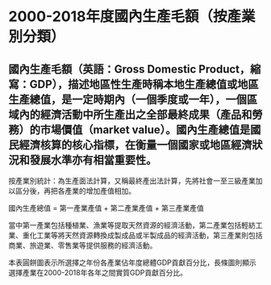 # 2000-2018年度國內生產毛額（按產業別分類）

## 國內生產毛額（英語：Gross Domestic Product，縮寫：GDP），描述地區性生產時稱本地生產總值或地區生產總值，是一定時期內（一個季度或一年），一個區域內的經濟活動中所生產出之全部最終成果（產品和勞務）的市場價值（market value）。國內生產總值是國民經濟核算的核心指標，在衡量一個國家或地區經濟狀況和發展水準亦有相當重要性。

按產業別統計：為生產面法計算，又稱最終產出法計算，先將社會一至三級產業加以區分後，再把各產業的增加產值相加。

國內生產總值 = 第一產業產值 + 第二產業產值 + 第三產業產值

當中第一產業包括種植業、漁業等提取天然資源的經濟活動，第二產業包括輕紡工業、重化工業等將天然資源轉換成製成品或半製成品的經濟活動，第三產業則包括商業、旅遊業、零售業等提供服務的經濟活動。

本表圓餅圖表示所選擇之年份各產業佔年度總體GDP貢獻百分比，長條圖則顯示選擇產業在2000-2018年各年之間實質GDP貢獻百分比。
